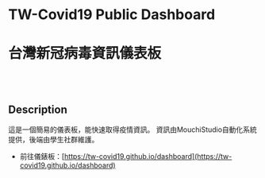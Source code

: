 # TW-Covid19 Public Dashboard
# 台灣新冠病毒資訊儀表板

<br></br>


## Description
這是一個簡易的儀表板，能快速取得疫情資訊。
資訊由MouchiStudio自動化系統提供，後端由學生社群維護。


* 前往儀錶板：[https://tw-covid19.github.io/dashboard](https://tw-covid19.github.io/dashboard)
